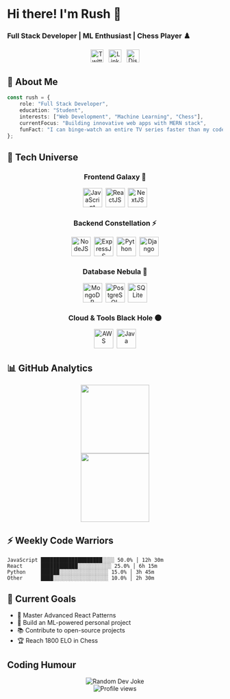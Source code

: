 # Hi there! I'm Rush 👋
### Full Stack Developer | ML Enthusiast | Chess Player ♟️

<!---<div align="center">
  <img src="https://media.tenor.com/itjFesV8_RUAAAAi/soulja-boy-pepe.gif" alt="Coding animation" width="200"/>
</div>-->

<div align="center">
  <a href="https://twitter.com/rush_blah" target="_blank"><img src="https://cdn.jsdelivr.net/npm/simple-icons@3.0.1/icons/twitter.svg" alt="Twitter" height="30" width="30" /></a>&nbsp;&nbsp;
  <a href="https://linkedin.com/in/rush_blah" target="_blank"><img src="https://cdn.jsdelivr.net/npm/simple-icons@3.0.1/icons/linkedin.svg" alt="LinkedIn" height="30" width="30" /></a>&nbsp;&nbsp;
  <a href="http://discord.com/users/rush#4040" target="_blank"><img src="https://cdn.jsdelivr.net/npm/simple-icons@3.0.1/icons/discord.svg" alt="Discord" height="30" width="30" /></a>
</div>

## 💫 About Me

```typescript
const rush = {
    role: "Full Stack Developer",
    education: "Student",
    interests: ["Web Development", "Machine Learning", "Chess"],
    currentFocus: "Building innovative web apps with MERN stack",
    funFact: "I can binge-watch an entire TV series faster than my code can compile! 🎬"
};
```

## 🚀 Tech Universe

<div align="center"> 

### Frontend Galaxy 🌟

<img src="https://www.vectorlogo.zone/logos/javascript/javascript-icon.svg" alt="JavaScript" width="45" height="45"/>  <img src="https://www.vectorlogo.zone/logos/reactjs/reactjs-icon.svg" alt="ReactJS" width="45" height="45"/>  <img src="https://www.vectorlogo.zone/logos/nextjs/nextjs-icon.svg" alt="NextJS" width="45" height="45"/>

### Backend Constellation ⚡

<img src="https://www.vectorlogo.zone/logos/nodejs/nodejs-icon.svg" alt="NodeJS" width="45" height="45"/>  <img src="https://www.vectorlogo.zone/logos/expressjs/expressjs-icon.svg" alt="ExpressJS" width="45" height="45"/>  <img src="https://www.vectorlogo.zone/logos/python/python-icon.svg" alt="Python" width="45" height="45"/>  <img src="https://www.vectorlogo.zone/logos/djangoproject/djangoproject-icon.svg" alt="Django" width="45" height="45"/>

### Database Nebula 🌌

<img src="https://www.vectorlogo.zone/logos/mongodb/mongodb-icon.svg" alt="MongoDB" width="45" height="45"/>  <img src="https://www.vectorlogo.zone/logos/postgresql/postgresql-icon.svg" alt="PostgreSQL" width="45" height="45"/>  <img src="https://www.vectorlogo.zone/logos/sqlite/sqlite-icon.svg" alt="SQLite" width="45" height="45"/>

### Cloud & Tools Black Hole 🌑

<img src="https://www.vectorlogo.zone/logos/amazon_aws/amazon_aws-icon.svg" alt="AWS" width="45" height="45"/>  <img src="https://www.vectorlogo.zone/logos/java/java-icon.svg" alt="Java" width="45" height="45"/>

</div> 

## 📊 GitHub Analytics

<div align="center"> 
<!--   <img height="160em" src="https://github-readme-stats.vercel.app/api?username=itzrushp&show_icons=true&theme=tokyonight&hide=issues&count_private=true&include_all_commits=true"/>  -->
  <img height="160em" src="https://github-readme-stats.vercel.app/api/top-langs/?username=itzrushp&layout=compact&theme=tokyonight"/> 
</div> 
<div align="center"> 
  <img height="160em" src="https://github-readme-streak-stats.herokuapp.com/?user=itzrushp&theme=tokyonight"/> 
</div> 

## ⚡ Weekly Code Warriors

```text
JavaScript ████████████████████░░░░ 50.0% │ 12h 30m 
React      ████████████░░░░░░░░░░░ 25.0% │ 6h 15m 
Python     ██████░░░░░░░░░░░░░░░░ 15.0% │ 3h 45m 
Other      ████░░░░░░░░░░░░░░░░░░ 10.0% │ 2h 30m
```

## 🎯 Current Goals

- 🚀 Master Advanced React Patterns
- 🤖 Build an ML-powered personal project
- 📚 Contribute to open-source projects
- 🏆 Reach 1800 ELO in Chess

## Coding Humour
<div align="center"> 
  <img src="https://readme-jokes.vercel.app/api" alt="Random Dev Joke"/> <br/> 
  <img src="https://komarev.com/ghpvc/?username=itzrushp&color=blueviolet" alt="Profile views"/> 
</div> 


<!--<div align="center">
  <img src="https://github.com/itzrushp/itzrushp/blob/output/github-contribution-grid-snake.svg" alt="GitHub Contribution Snake"/>
</div>-->
